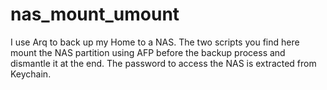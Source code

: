 # nas_mount_umount
I use Arq to back up my Home to a NAS. 
The two scripts you find here mount the NAS partition using AFP before the backup process and dismantle it at the end. 
The password to access the NAS is extracted from Keychain.
